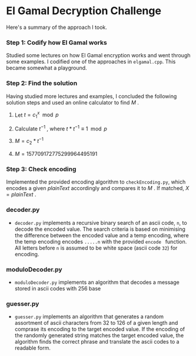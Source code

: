 # El Gamal Decryption Challenge

Here's a summary of the approach I took. 

### Step 1: Codify how El Gamal works 

Studied some lectures on how El Gamal encryption works and went through some examples. I codified one of the approaches in `elgamal.cpp`. This became somewhat a playground. 

### Step 2: Find the solution

Having studied more lectures and examples, I concluded the following solution steps and used an online calculator to find $M$ .

1. Let $t = c_1^x \mod p$

2. Calculate $t^{-1}$ , where $t * t^{-1} \equiv 1 \mod p$

3. $M = c_2 * t^{-1}$ 

4. $M = 157709172775299964495191$ 

### Step 3: Check encoding

Implemented the provided encoding algorithm to `checkEncoding.py`, which encodes a given $plainText$ accordingly and compares it to $M$ . If matched, $X = plainText$ . 

### decoder.py
- `decoder.py` implements a recursive binary search of an ascii code, `n`, to decode the encoded value. The search criteria is based on minimising the difference between the encoded value and a temp encoding, where the temp encoding encodes `.....n` with the provided `encode ` function. All letters before `n` is assumed to be white space (ascii code `32`) for encoding. 

### moduloDecoder.py 
- `moduloDecoder.py` implements an algorithm that decodes a message stored in ascii codes with 256 base

### guesser.py 
- `guesser.py` implements an algorithm that generates a random assortment of ascii characters from 32 to 126 of a given length and comprase its encoding to the target encoded value. If the encoding of the randomly generated string matches the target encoded value, the algorithm finds the correct phrase and translate the ascii codes to a readable form. 





